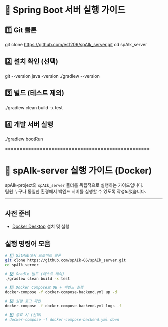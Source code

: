 
# 🚀 Spring Boot 서버 실행 가이드

## 1️⃣ Git 클론
git clone https://github.com/es1206/spAIk_server.git
cd spAIk_server

## 2️⃣ 설치 확인 (선택)
git --version
java -version
./gradlew --version

## 3️⃣ 빌드 (테스트 제외)
./gradlew clean build -x test

## 4️⃣ 개발 서버 실행
./gradlew bootRun



==================================================
# 🚀 spAIk-server 실행 가이드 (Docker)

spAIk-project의 `spAIk_server` 폴더를 독립적으로 실행하는 가이드입니다.  
팀원 누구나 동일한 환경에서 백엔드 서버를 실행할 수 있도록 작성되었습니다.

---
## 사전 준비
- [Docker Desktop](https://www.docker.com/products/docker-desktop/) 설치 및 실행

## 실행 명령어 모음
```bash
# 1️⃣ GitHub에서 프로젝트 클론
git clone https://github.com/spAIk-GS/spAIk_server.git
cd spAIk_server

# 2️⃣ Gradle 빌드 (테스트 제외)
./gradlew clean build -x test

# 3️⃣ Docker Compose로 DB + 백엔드 실행
docker-compose -f docker-compose-backend.yml up -d

# 4️⃣ 실행 로그 확인
docker-compose -f docker-compose-backend.yml logs -f

# 5️⃣ 종료 시 (선택)
# docker-compose -f docker-compose-backend.yml down


